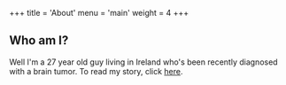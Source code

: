 +++
title = 'About'
menu = 'main'
weight = 4
+++
## Who am I?
Well I'm a 27 year old guy living in Ireland who's been recently diagnosed with a brain tumor.  To read my story, click [here](/posts/the-story/).